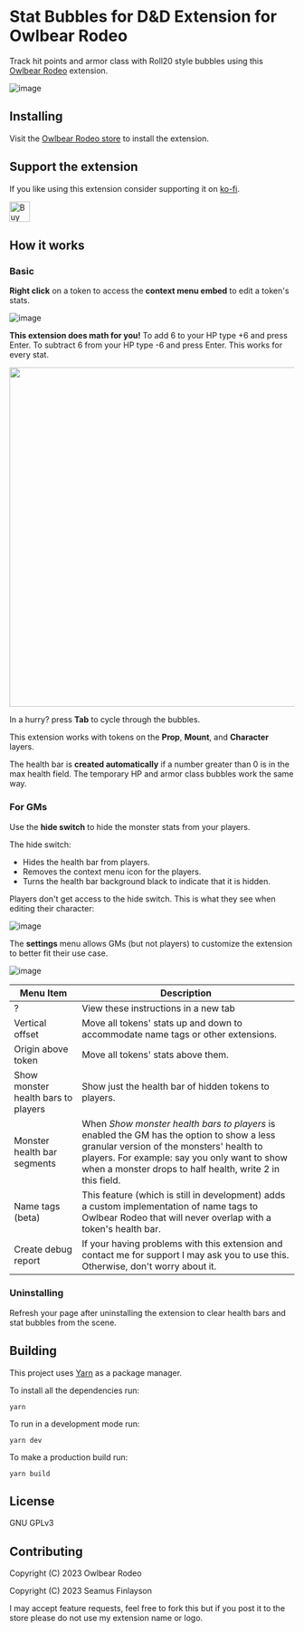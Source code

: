 # **Stat Bubbles for D&D** Extension for Owlbear Rodeo

Track hit points and armor class with Roll20 style bubbles using this [Owlbear Rodeo](https://www.owlbear.rodeo/) extension.

![image](https://github.com/SeamusFinlayson/Bubbles-for-Owlbear-Rodeo/assets/77430559/c5d0c62b-c022-41a0-b43b-8bd87d4a1dc0)

## Installing

Visit the [Owlbear Rodeo store](https://extensions.owlbear.rodeo/bubble-tracker) to install the extension.

## Support the extension

If you like using this extension consider supporting it on [ko-fi](https://ko-fi.com/seamusfinlayson).

<a href='https://ko-fi.com/O5O7RSACL' target='_blank'><img height='36' style='border:0px;height:36px;' src='https://storage.ko-fi.com/cdn/kofi2.png?v=3' border='0' alt='Buy Me a Coffee at ko-fi.com' /></a>

## How it works

### Basic

**Right click** on a token to access the **context menu embed** to edit a token's stats.

![image](https://github.com/SeamusFinlayson/Bubbles-for-Owlbear-Rodeo/assets/77430559/a97e35c1-a2ef-44a4-affd-f5e027d94e9e)

**This extension does math for you!** 
To add 6 to your HP type +6 and press Enter. To subtract 6 from your HP type -6 and press Enter. This works for every stat.

<img src="https://github.com/SeamusFinlayson/Bubbles-for-Owlbear-Rodeo/assets/77430559/efb78c59-b37c-4166-8643-0a4d600b16c4" width=600>

In a hurry? press **Tab** to cycle through the bubbles.

This extension works with tokens on the **Prop**, **Mount**, and **Character** layers.

The health bar is **created automatically** if a number greater than 0 is in the max health field. The temporary HP and armor class bubbles work the same way.

### For GMs

Use the **hide switch** to hide the monster stats from your players. 

The hide switch:

* Hides the health bar from players.
* Removes the context menu icon for the players.
* Turns the health bar background black to indicate that it is hidden.

Players don't get access to the hide switch. This is what they see when editing their character:

![image](https://github.com/SeamusFinlayson/Bubbles-for-Owlbear-Rodeo/assets/77430559/12b2e273-8a5f-4798-bd73-289ed3f91ceb)

The **settings** menu allows GMs (but not players) to customize the extension to better fit their use case.

![image](https://github.com/SeamusFinlayson/Bubbles-for-Owlbear-Rodeo/assets/77430559/1b0df2f5-f51f-43de-b156-4c27ba79d75e)

|Menu Item|Description|
|---|---|
| ? | View these instructions in a new tab |
| Vertical offset | Move all tokens' stats up and down to accommodate name tags or other extensions. |
| Origin above token | Move all tokens' stats above them. |
| Show monster health bars to players | Show just the health bar of hidden tokens to players. |
| Monster health bar segments | When *Show monster health bars to players* is enabled the GM has the option to show a less granular version of the monsters' health to players.   For example: say you only want to show when a monster drops to half health, write 2 in this field. |
| Name tags (beta) | This feature (which is still in development) adds a custom implementation of name tags to Owlbear Rodeo that will never overlap with a token's health bar.|
| Create debug report | If your having problems with this extension and contact me for support I may ask you to use this. Otherwise, don't worry about it. |

### Uninstalling

Refresh your page after uninstalling the extension to clear health bars and stat bubbles from the scene.

## Building

This project uses [Yarn](https://yarnpkg.com/) as a package manager.

To install all the dependencies run:

`yarn`

To run in a development mode run:

`yarn dev`

To make a production build run:

`yarn build`

## License

GNU GPLv3

## Contributing

Copyright (C) 2023 Owlbear Rodeo

Copyright (C) 2023 Seamus Finlayson

I may accept feature requests, feel free to fork this but if you post it to the store please do not use my extension name or logo.
